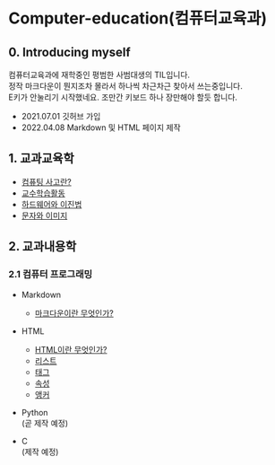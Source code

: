 Computer-education(컴퓨터교육과)
================================
## 0. Introducing myself

컴퓨터교육과에 재학중인 평범한 사범대생의 TIL입니다.   
정작 마크다운이 뭔지조차 몰라서 하나씩 차근차근 찾아서 쓰는중입니다.   
E키가 안눌리기 시작했네요. 조만간 키보드 하나 장만해야 할듯 합니다.

* 2021.07.01 깃허브 가입   
* 2022.04.08 Markdown 및 HTML 페이지 제작

## 1. 교과교육학
* [컴퓨팅 사고란?](Computer_Education/computationalThinking.md)
* [교수학습활동](Computer_Education\Teaching_And_Learning_Methods.md)
* [하드웨어와 이진법](Computer_Education\Hardware_And_Binary.md)
* [문자와 이미지](Computer_Education\Text_and_Image.mdComputer_Education\Text_and_Image.md)

## 2. 교과내용학
### 2.1 컴퓨터 프로그래밍
* Markdown
    * [마크다운이란 무엇인가?](Computer_Programming/Markdown/whatIsMarkdown.md)

* HTML
    * [HTML이란 무엇인가?](Computer_Programming/HTML5/whatIsHtml.md)   
    * [리스트](Computer_Programming/HTML5/whatIsList.md)   
    * [태그](Computer_Programming/HTML5/whatIsTag.md)   
    * [속성](Computer_Programming/HTML5/whatIsAttribute.md)
    * [앵커](Computer_Programming/HTML5/whatIsAnchor.md)

* Python   
(곧 제작 예정)

* C   
(제작 예정)
